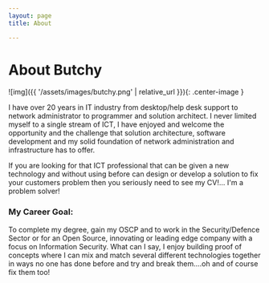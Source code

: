 ```yaml
---
layout: page 
title: About

---
```


# About Butchy 
  
  
![img]({{ '/assets/images/butchy.png' | relative_url }}){: .center-image }     
  
  
I have over 20 years in IT industry from desktop/help desk support to network administrator to programmer and solution architect. I never limited myself to a single stream of ICT, I have enjoyed and welcome the opportunity and the challenge that solution architecture, software development and my solid foundation of network administration and infrastructure has to offer.
  
If you are looking for that ICT professional that can be given a new technology and without using before can design or develop a solution to fix your customers problem then you seriously need to see my CV!... I'm a problem solver!   
  
  
### My Career Goal:
To complete my degree, gain my OSCP and to work in the Security/Defence Sector or for an Open Source, innovating or leading edge company with a focus on Information Security. What can I say, I enjoy building proof of concepts where I can mix and match several different technologies together in ways no one has done before and try and break them....oh and of course fix them too!
